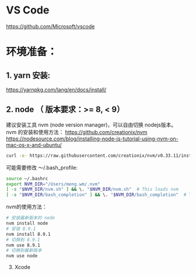 # VS Code
https://github.com/Microsoft/vscode

# 环境准备：
## 1. yarn 安装: 
https://yarnpkg.com/lang/en/docs/install/

## 2. node （ 版本要求：>= 8, < 9）   
建议安装工具 nvm (node version manager)，可以自由切换 nodejs版本。  
nvm 的安装和使用方法： 
https://github.com/creationix/nvm   
https://nodesource.com/blog/installing-node-js-tutorial-using-nvm-on-mac-os-x-and-ubuntu/
```bash
curl -o- https://raw.githubusercontent.com/creationix/nvm/v0.33.11/install.sh | bash
```
可能需要修改 ～/.bash_profile:
```bash
source ~/.bashrc
export NVM_DIR="/Users/meng.wm/.nvm"
[ -s "$NVM_DIR/nvm.sh" ] && \. "$NVM_DIR/nvm.sh"  # This loads nvm
[ -s "$NVM_DIR/bash_completion" ] && \. "$NVM_DIR/bash_completion"  # This loads nvm bash_completion
```

nvm的使用方法：
```bash
# 安装最新版本的 node
nvm install node
# 安装 8.9.1
nvm install 8.9.1
# 切换到 8.9.1
nvm use 8.9.1
# 切换到最新版本
nvm use node
```

3. Xcode

